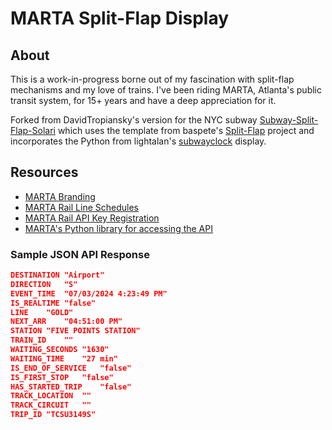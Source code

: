 # MARTA Split-Flap Display

## About

This is a work-in-progress borne out of my fascination with split-flap mechanisms and my love of trains. I've been riding MARTA, Atlanta's public transit system, for 15+ years and have a deep appreciation for it.

Forked from DavidTropiansky's version for the NYC subway [Subway-Split-Flap-Solari](https://github.com/DavidTropiansky/Subway-Split-Flap-Solari?tab=readme-ov-file) which uses the template from baspete's [Split-Flap](https://github.com/baspete/Split-Flap/) project and incorporates the Python from lightalan's [subwayclock](https://github.com/lightalan/subwayclock) display.

## Resources

- [MARTA Branding](https://www.itsmarta.com/branding/brand-overview.html)
- [MARTA Rail Line Schedules](https://www.itsmarta.com/railline-schedules.aspx)
- [MARTA Rail API Key Registration](https://www.itsmarta.com/developer-reg-rtt.aspx)
- [MARTA's Python library for accessing the API](https://github.com/itsmarta/marta-python)


### Sample JSON API Response

```json
DESTINATION	"Airport"
DIRECTION	"S"
EVENT_TIME	"07/03/2024 4:23:49 PM"
IS_REALTIME	"false"
LINE	"GOLD"
NEXT_ARR	"04:51:00 PM"
STATION	"FIVE POINTS STATION"
TRAIN_ID	""
WAITING_SECONDS	"1630"
WAITING_TIME	"27 min"
IS_END_OF_SERVICE	"false"
IS_FIRST_STOP	"false"
HAS_STARTED_TRIP	"false"
TRACK_LOCATION	""
TRACK_CIRCUIT	""
TRIP_ID	"TCSU3149S"
```


